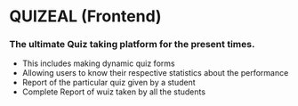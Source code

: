 # QUIZEAL (Frontend)

### The ultimate Quiz taking platform for the present times.

- This includes making dynamic quiz forms
- Allowing users to know their respective statistics about the performance
- Report of the particular quiz given by a student
- Complete Report of wuiz taken by all the students
